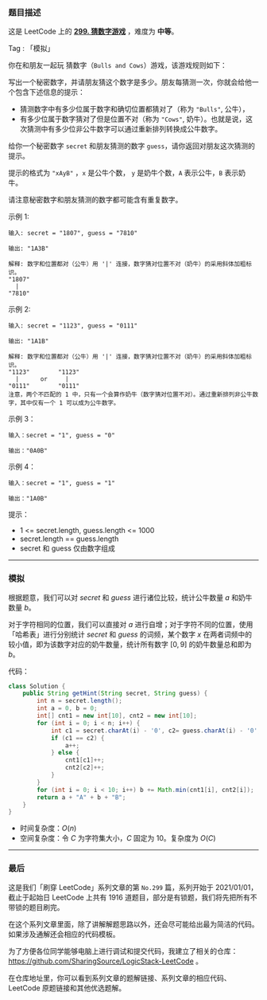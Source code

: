 ### 题目描述

这是 LeetCode 上的 **[299. 猜数字游戏](https://leetcode-cn.com/problems/bulls-and-cows/solution/gong-shui-san-xie-jian-dan-mo-ni-ti-by-a-tdhs/)** ，难度为 **中等**。

Tag : 「模拟」



你在和朋友一起玩 猜数字（`Bulls and Cows`）游戏，该游戏规则如下：

写出一个秘密数字，并请朋友猜这个数字是多少。朋友每猜测一次，你就会给他一个包含下述信息的提示：

* 猜测数字中有多少位属于数字和确切位置都猜对了（称为 `"Bulls"`, 公牛），
* 有多少位属于数字猜对了但是位置不对（称为 `"Cows"`, 奶牛）。也就是说，这次猜测中有多少位非公牛数字可以通过重新排列转换成公牛数字。

给你一个秘密数字 `secret` 和朋友猜测的数字 `guess`，请你返回对朋友这次猜测的提示。

提示的格式为 `"xAyB"` ，`x` 是公牛个数， `y` 是奶牛个数，`A` 表示公牛，`B` 表示奶牛。

请注意秘密数字和朋友猜测的数字都可能含有重复数字。

示例 1:
```
输入: secret = "1807", guess = "7810"

输出: "1A3B"

解释: 数字和位置都对（公牛）用 '|' 连接，数字猜对位置不对（奶牛）的采用斜体加粗标识。
"1807"
  |
"7810"
```
示例 2:
```
输入: secret = "1123", guess = "0111"

输出: "1A1B"

解释: 数字和位置都对（公牛）用 '|' 连接，数字猜对位置不对（奶牛）的采用斜体加粗标识。
"1123"        "1123"
  |      or     |
"0111"        "0111"
注意，两个不匹配的 1 中，只有一个会算作奶牛（数字猜对位置不对）。通过重新排列非公牛数字，其中仅有一个 1 可以成为公牛数字。
```
示例 3：
```
输入：secret = "1", guess = "0"

输出："0A0B"
```
示例 4：
```
输入：secret = "1", guess = "1"

输出："1A0B"
```

提示：
* 1 <= secret.length, guess.length <= 1000
* secret.length == guess.length
* secret 和 guess 仅由数字组成

---

### 模拟

根据题意，我们可以对 $secret$ 和 $guess$ 进行诸位比较，统计公牛数量 $a$ 和奶牛数量 $b$。

对于字符相同的位置，我们可以直接对 $a$ 进行自增；对于字符不同的位置，使用「哈希表」进行分别统计 $secret$ 和 $guess$ 的词频，某个数字 $x$ 在两者词频中的较小值，即为该数字对应的奶牛数量，统计所有数字 $[0, 9]$ 的奶牛数量总和即为 $b$。

代码：
```java
class Solution {
    public String getHint(String secret, String guess) {
        int n = secret.length();
        int a = 0, b = 0;
        int[] cnt1 = new int[10], cnt2 = new int[10];
        for (int i = 0; i < n; i++) {
            int c1 = secret.charAt(i) - '0', c2= guess.charAt(i) - '0';
            if (c1 == c2) {
                a++;
            } else {
                cnt1[c1]++;
                cnt2[c2]++;
            }
        }
        for (int i = 0; i < 10; i++) b += Math.min(cnt1[i], cnt2[i]);
        return a + "A" + b + "B";
    }
}
```
* 时间复杂度：$O(n)$
* 空间复杂度：令 $C$ 为字符集大小，$C$ 固定为 $10$。复杂度为 $O(C)$

---

### 最后

这是我们「刷穿 LeetCode」系列文章的第 `No.299` 篇，系列开始于 2021/01/01，截止于起始日 LeetCode 上共有 1916 道题目，部分是有锁题，我们将先把所有不带锁的题目刷完。

在这个系列文章里面，除了讲解解题思路以外，还会尽可能给出最为简洁的代码。如果涉及通解还会相应的代码模板。

为了方便各位同学能够电脑上进行调试和提交代码，我建立了相关的仓库：https://github.com/SharingSource/LogicStack-LeetCode 。

在仓库地址里，你可以看到系列文章的题解链接、系列文章的相应代码、LeetCode 原题链接和其他优选题解。

